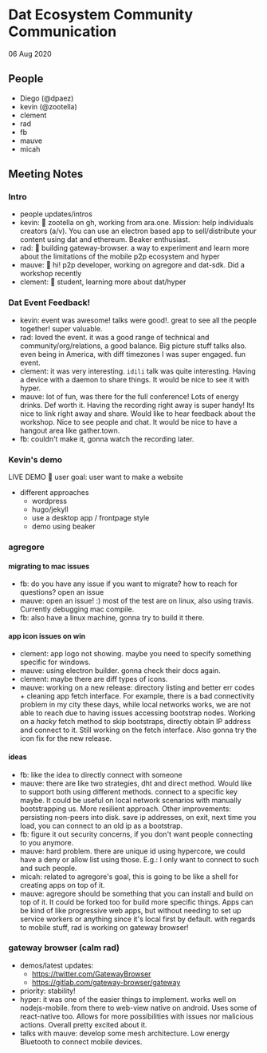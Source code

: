 # Dat Ecosystem Community Communication

06 Aug 2020

## People

* Diego (@dpaez)
* kevin (@zootella)
* clement
* rad
* fb
* mauve
* micah


## Meeting Notes

### Intro

- people updates/intros
- kevin: :wave: zootella on gh, working from ara.one. Mission: help individuals creators (a/v). You can use an electron based app to sell/distribute your content using dat and ethereum. Beaker enthusiast.
- rad: :wave: building gateway-browser. a way to experiment and learn more about the limitations of the mobile p2p ecosystem and hyper
- mauve: :wave: hi! p2p developer, working on agregore and dat-sdk. Did a workshop recently
- clement: :wave: student, learning more about dat/hyper

### Dat Event Feedback!

- kevin: event was awesome! talks were good!. great to see all the people together! super valuable.
- rad: loved the event. it was a good range of technical and community/org/relations, a good balance. Big picture stuff talks also. even being in America, with diff timezones I was super engaged. fun event.
- clement: it was very interesting. `idili` talk was quite interesting. Having a device with a daemon to share things. It would be nice to see it with hyper.
- mauve: lot of fun, was there for the  full conference! Lots of energy drinks. Def worth it. Having the recording right away is super handy! Its nice to link right away and share. Would like to hear feedback about the workshop. Nice to see people and chat. It would be nice to have a hangout area like gather.town.
- fb: couldn't make it, gonna watch the recording later.

### Kevin's demo

LIVE DEMO :movie_camera:
user goal: user want to make a website
- different approaches
    - wordpress
    - hugo/jekyll
    - use a desktop app / frontpage style
    - demo using beaker

### agregore

#### migrating to mac issues

- fb: do you have any issue if you want to migrate? how to reach for questions? open an issue
- mauve: open an issue! :) most of the test are on linux, also using travis. Currently debugging mac compile.
- fb: also have a linux machine, gonna try to build it there.

#### app icon issues on win

- clement: app logo not showing. maybe you need to specify something specific for windows.
- mauve: using electron builder. gonna check their docs again.
- clement: maybe there are diff types of icons.
- mauve: working on a new release: directory listing and better err codes + cleaning app fetch interface. For example, there is a bad connectivity problem in my city these days, while local networks works, we are not able to reach due to having issues accessing bootstrap nodes. Working on a _hacky_ fetch method to skip bootstraps, directly obtain IP address and connect to it. Still working on the fetch interface. Also gonna try the icon fix for the new release.

#### ideas

- fb: like the idea to directly connect with someone
- mauve: there are like two strategies, dht and direct method. Would like to support both using different methods. connect to a specific key maybe. It could be useful on local network scenarios with manually bootstrapping us. More resilient approach. Other improvements: persisting non-peers into disk. save ip addresses, on exit, next time you load, you can connect to an old ip as a bootstrap.
- fb: figure it out security concerns, if you don't want people connecting to you anymore.
- mauve: hard problem. there are unique id using hypercore, we could have a deny or allow list using those. E.g.: I only want to connect to such and such people.
- micah: related to agregore's goal, this is going to be like a shell for creating apps on top of it.
- mauve: agregore should be something that you can install and build on top of it. It could be forked too for build more specific things. Apps can be kind of like progressive web apps, but without needing to set up service workers or anything since it's local first by default. with regards to mobile stuff, rad is working on gateway browser!

### gateway browser (calm rad)

- demos/latest updates:
    - https://twitter.com/GatewayBrowser
    - https://gitlab.com/gateway-browser/gateway
- priority: stability!
- hyper: it was one of the easier things to implement. works well on nodejs-mobile. from there to web-view native on android. Uses some of react-native too. Allows for more possibilities with issues nor malicious actions. Overall pretty excited about it.
- talks with mauve: develop some mesh architecture. Low energy Bluetooth to connect mobile devices.
